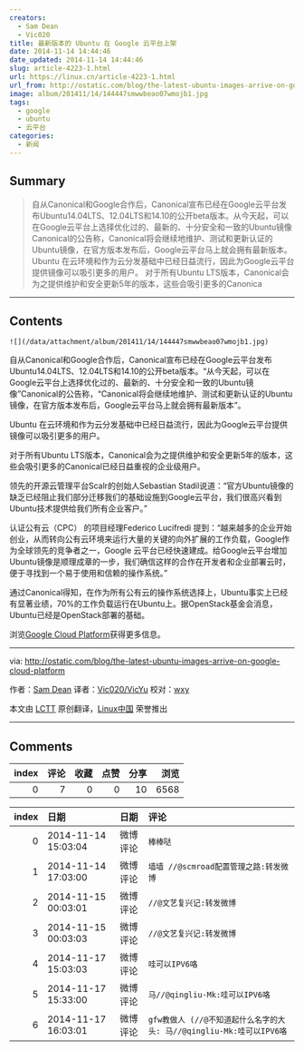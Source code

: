 ```yaml
---
creators:
  - Sam Dean
  - Vic020
title: 最新版本的 Ubuntu 在 Google 云平台上架
date: 2014-11-14 14:44:46
date_updated: 2014-11-14 14:44:46
slug: article-4223-1.html
url: https://linux.cn/article-4223-1.html
url_from: http://ostatic.com/blog/the-latest-ubuntu-images-arrive-on-google-cloud-platform
image: album/201411/14/144447smwwbeao07wmojb1.jpg
tags:
  - google
  - ubuntu
  - 云平台
categories:
  - 新闻
---
```


## Summary

> 自从Canonical和Google合作后，Canonical宣布已经在Google云平台发布Ubuntu14.04LTS、12.04LTS和14.10的公开beta版本。从今天起，可以在Google云平台上选择优化过的、最新的、十分安全和一致的Ubuntu镜像Canonical的公告称，Canonical将会继续地维护、测试和更新认证的Ubuntu镜像，在官方版本发布后，Google云平台马上就会拥有最新版本。 Ubuntu 在云环境和作为云分发基础中已经日益流行，因此为Google云平台提供镜像可以吸引更多的用户。 对于所有Ubuntu LTS版本，Canonical会为之提供维护和安全更新5年的版本，这些会吸引更多的Canonica

***

<!-- more -->

## Contents

`![](/data/attachment/album/201411/14/144447smwwbeao07wmojb1.jpg)`

自从Canonical和Google合作后，Canonical宣布已经在Google云平台发布Ubuntu14.04LTS、12.04LTS和14.10的公开beta版本。“从今天起，可以在Google云平台上选择优化过的、最新的、十分安全和一致的Ubuntu镜像”Canonical的公告称，“Canonical将会继续地维护、测试和更新认证的Ubuntu镜像，在官方版本发布后，Google云平台马上就会拥有最新版本”。

Ubuntu 在云环境和作为云分发基础中已经日益流行，因此为Google云平台提供镜像可以吸引更多的用户。

对于所有Ubuntu LTS版本，Canonical会为之提供维护和安全更新5年的版本，这些会吸引更多的Canonical已经日益重视的企业级用户。

领先的开源云管理平台Scalr的创始人Sebastian Stadil说道：“官方Ubuntu镜像的缺乏已经阻止我们部分迁移我们的基础设施到Google云平台，我们很高兴看到Ubuntu技术提供给我们所有企业客户。”

认证公有云（CPC） 的项目经理Federico Lucifredi 提到：“越来越多的企业开始创业，从而转向公有云环境来运行大量的关键的向外扩展的工作负载，Google作为全球领先的竞争者之一，Google 云平台已经快速建成。给Google云平台增加Ubuntu镜像是顺理成章的一步，我们确信这样的合作在开发者和企业部署云时，便于寻找到一个易于使用和信赖的操作系统。”

通过Canonical得知，在作为所有公有云的操作系统选择上，Ubuntu事实上已经有显著业绩，70%的工作负载运行在Ubuntu上。据OpenStack基金会消息，Ubuntu已经是OpenStack部署的基础。

浏览[Google Cloud Platform](https://cloud.google.com/compute/docs/operating-systems)获得更多信息。

---

via: <http://ostatic.com/blog/the-latest-ubuntu-images-arrive-on-google-cloud-platform>

作者：[Sam Dean](http://ostatic.com/member/samdean) 译者：[Vic020/VicYu](http://www.vicyu.net) 校对：[wxy](https://github.com/wxy)

本文由 [LCTT](https://github.com/LCTT/TranslateProject) 原创翻译，[Linux中国](https://linux.cn/) 荣誉推出

***

## Comments


|   index |   评论 |   收藏 |   点赞 |   分享 |   浏览 |
|--------:|-------:|-------:|-------:|-------:|-------:|
|       0 |      7 |      0 |      0 |     10 |   6568 |

|   index | 日期                | 日期     | 评论                                                                 |
|--------:|:--------------------|:---------|:---------------------------------------------------------------------|
|       0 | 2014-11-14 15:03:04 | 微博评论 | `棒棒哒`                                                             |
|       1 | 2014-11-14 17:03:00 | 微博评论 | `墙墙 //@scmroad配置管理之路:转发微博`                               |
|       2 | 2014-11-15 00:03:01 | 微博评论 | `//@文艺复兴记:转发微博`                                             |
|       3 | 2014-11-15 00:03:03 | 微博评论 | `//@文艺复兴记:转发微博`                                             |
|       4 | 2014-11-17 15:03:03 | 微博评论 | `哇可以IPV6咯`                                                       |
|       5 | 2014-11-17 15:33:00 | 微博评论 | `马//@qingliu-Mk:哇可以IPV6咯`                                       |
|       6 | 2014-11-17 16:03:01 | 微博评论 | `gfw教做人 (//@不知道起什么名字的大头: 马//@qingliu-Mk:哇可以IPV6咯` |
